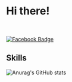 <h1>Hi there!</h1><br>

[![Facebook Badge](https://img.shields.io/badge/-Facebook-1877f2?logo=facebook&logoColor=white&link={https://www.facebook.com/profile.php?id=100008234440072})]({https://www.facebook.com/profile.php?id=100008234440072})

<h2>Skills</h2>

































![Anurag's GitHub stats](https://github-readme-stats.vercel.app/api?username=Ch4nh33&show_icons=true&theme=graywhite)
